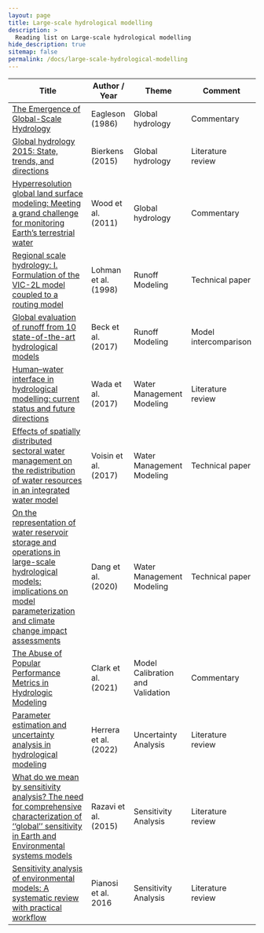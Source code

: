 ```yaml
---
layout: page
title: Large-scale hydrological modelling
description: >
  Reading list on Large-scale hydrological modelling
hide_description: true
sitemap: false
permalink: /docs/large-scale-hydrological-modelling
---
```


| **Title** | **Author / Year** | **Theme** | **Comment** |
|-----------|-------------------|-----------|-------------|
| [The Emergence of Global-Scale Hydrology](https://agupubs.onlinelibrary.wiley.com/doi/abs/10.1029/WR022i09Sp0006S) | Eagleson (1986) | Global hydrology | Commentary |
| [Global hydrology 2015: State, trends, and directions](https://agupubs.onlinelibrary.wiley.com/doi/10.1002/2015WR017173) | Bierkens (2015) | Global hydrology | Literature review |
| [Hyperresolution global land surface modeling: Meeting a grand challenge for monitoring Earth’s terrestrial water](https://agupubs.onlinelibrary.wiley.com/doi/10.1029/2010WR010090) | Wood et al. (2011) | Global hydrology | Commentary |
| [Regional scale hydrology: I. Formulation of the VIC-2L model coupled to a routing model](https://www.tandfonline.com/doi/pdf/10.1080/02626669809492107) | Lohman et al. (1998) | Runoff Modeling | Technical paper |
| [Global evaluation of runoff from 10 state-of-the-art hydrological models](https://hess.copernicus.org/articles/21/2881/2017/hess-21-2881-2017.pdf) | Beck et al. (2017) | Runoff Modeling | Model intercomparison |
| [Human–water interface in hydrological modelling: current status and future directions](https://hess.copernicus.org/articles/21/4169/2017/hess-21-4169-2017.pdf) | Wada et al. (2017) | Water Management Modeling | Literature review |
| [Effects of spatially distributed sectoral water management on the redistribution of water resources in an integrated water model](https://agupubs.onlinelibrary.wiley.com/doi/pdfdirect/10.1002/2016WR019767) | Voisin et al. (2017) | Water Management Modeling | Technical paper |
| [On the representation of water reservoir storage and operations in large-scale hydrological models: implications on model parameterization and climate change impact assessments](https://hess.copernicus.org/articles/24/397/2020/hess-24-397-2020.pdf) | Dang et al. (2020) | Water Management Modeling | Technical paper |
| [The Abuse of Popular Performance Metrics in Hydrologic Modeling](https://agupubs.onlinelibrary.wiley.com/doi/pdfdirect/10.1002/2014WR016527) | Clark et al. (2021) | Model Calibration and Validation | Commentary |
| [Parameter estimation and uncertainty analysis in hydrological modeling](https://wires.onlinelibrary.wiley.com/doi/pdf/10.1002/wat2.1569) | Herrera et al. (2022) | Uncertainty Analysis | Literature review |
| [What do we mean by sensitivity analysis? The need for comprehensive characterization of ‘‘global’’ sensitivity in Earth and Environmental systems models](https://www.sciencedirect.com/science/article/pii/S1364815216300287) | Razavi et al. (2015) | Sensitivity Analysis | Literature review |
| [Sensitivity analysis of environmental models: A systematic review with practical workflow](https://agupubs.onlinelibrary.wiley.com/doi/pdf/10.1029/2020WR029001) | Pianosi et al. 2016 | Sensitivity Analysis | Literature review |





			
